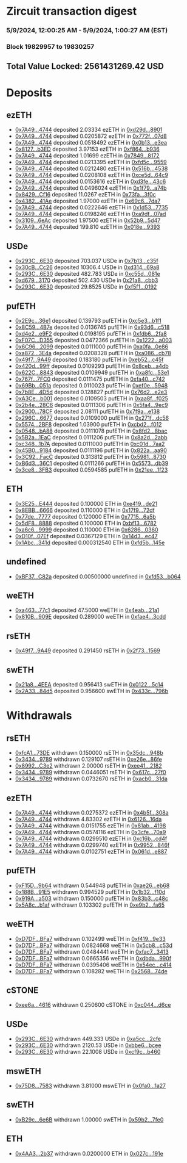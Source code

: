 # Zircuit transaction digest
### 5/9/2024, 12:00:25 AM - 5/9/2024, 1:00:27 AM (EST)
### Block 19829957 to 19830257

## Total Value Locked: 2561431269.42 USD

# Deposits
## ezETH
- [0x7A49...4744](https://etherscan.io/address/0x7A493Be5c2ce014cD049Bf178a1ac0Db1B434744) deposited 2.03334 ezETH in [0xd29d...8901](https://etherscan.io/tx/0x7A493Be5c2ce014cD049Bf178a1ac0Db1B434744)
- [0x7A49...4744](https://etherscan.io/address/0x7A493Be5c2ce014cD049Bf178a1ac0Db1B434744) deposited 0.0205872 ezETH in [0x772f...07d8](https://etherscan.io/tx/0x7A493Be5c2ce014cD049Bf178a1ac0Db1B434744)
- [0x7A49...4744](https://etherscan.io/address/0x7A493Be5c2ce014cD049Bf178a1ac0Db1B434744) deposited 0.0518492 ezETH in [0x0b13...e3ea](https://etherscan.io/tx/0x7A493Be5c2ce014cD049Bf178a1ac0Db1B434744)
- [0x8127...b3ED](https://etherscan.io/address/0x812720E1458574f602eA5491BC7a3a57d5dEb3ED) deposited 3.97153 ezETH in [0xf864...b936](https://etherscan.io/tx/0x812720E1458574f602eA5491BC7a3a57d5dEb3ED)
- [0x7A49...4744](https://etherscan.io/address/0x7A493Be5c2ce014cD049Bf178a1ac0Db1B434744) deposited 1.01699 ezETH in [0x7849...8172](https://etherscan.io/tx/0x7A493Be5c2ce014cD049Bf178a1ac0Db1B434744)
- [0x7A49...4744](https://etherscan.io/address/0x7A493Be5c2ce014cD049Bf178a1ac0Db1B434744) deposited 0.0213395 ezETH in [0xfd5c...9559](https://etherscan.io/tx/0x7A493Be5c2ce014cD049Bf178a1ac0Db1B434744)
- [0x7A49...4744](https://etherscan.io/address/0x7A493Be5c2ce014cD049Bf178a1ac0Db1B434744) deposited 0.0212480 ezETH in [0x516b...4538](https://etherscan.io/tx/0x7A493Be5c2ce014cD049Bf178a1ac0Db1B434744)
- [0x7A49...4744](https://etherscan.io/address/0x7A493Be5c2ce014cD049Bf178a1ac0Db1B434744) deposited 0.0208108 ezETH in [0xce5d...64c9](https://etherscan.io/tx/0x7A493Be5c2ce014cD049Bf178a1ac0Db1B434744)
- [0x7A49...4744](https://etherscan.io/address/0x7A493Be5c2ce014cD049Bf178a1ac0Db1B434744) deposited 0.0153616 ezETH in [0xd3fe...43c6](https://etherscan.io/tx/0x7A493Be5c2ce014cD049Bf178a1ac0Db1B434744)
- [0x7A49...4744](https://etherscan.io/address/0x7A493Be5c2ce014cD049Bf178a1ac0Db1B434744) deposited 0.0496024 ezETH in [0x1f79...a74b](https://etherscan.io/tx/0x7A493Be5c2ce014cD049Bf178a1ac0Db1B434744)
- [0x8429...Cf16](https://etherscan.io/address/0x8429888534896D42A951da36108BE3a0F2fdCf16) deposited 11.0267 ezETH in [0x73fa...3f0c](https://etherscan.io/tx/0x8429888534896D42A951da36108BE3a0F2fdCf16)
- [0x4382...41Ae](https://etherscan.io/address/0x43826BA1c478430EDC67911e1E6B2c9684fb41Ae) deposited 1.97000 ezETH in [0x69c6...7da7](https://etherscan.io/tx/0x43826BA1c478430EDC67911e1E6B2c9684fb41Ae)
- [0x7A49...4744](https://etherscan.io/address/0x7A493Be5c2ce014cD049Bf178a1ac0Db1B434744) deposited 0.0222646 ezETH in [0x1d53...7735](https://etherscan.io/tx/0x7A493Be5c2ce014cD049Bf178a1ac0Db1B434744)
- [0x7A49...4744](https://etherscan.io/address/0x7A493Be5c2ce014cD049Bf178a1ac0Db1B434744) deposited 0.0198246 ezETH in [0xa9df...07ad](https://etherscan.io/tx/0x7A493Be5c2ce014cD049Bf178a1ac0Db1B434744)
- [0x3109...6eAc](https://etherscan.io/address/0x31097882CCfF445a7a5EadCb97Dd0a21c6206eAc) deposited 1.97500 ezETH in [0x52b9...5d47](https://etherscan.io/tx/0x31097882CCfF445a7a5EadCb97Dd0a21c6206eAc)
- [0x7A49...4744](https://etherscan.io/address/0x7A493Be5c2ce014cD049Bf178a1ac0Db1B434744) deposited 199.810 ezETH in [0x018e...9393](https://etherscan.io/tx/0x7A493Be5c2ce014cD049Bf178a1ac0Db1B434744)
## USDe
- [0x293C...6E30](https://etherscan.io/address/0x293C6937D8D82e05B01335F7B33FBA0c8e256E30) deposited 703.037 USDe in [0x7b13...c35f](https://etherscan.io/tx/0x293C6937D8D82e05B01335F7B33FBA0c8e256E30)
- [0x30cB...Cc26](https://etherscan.io/address/0x30cB353847C13983D0576c04b2D5D762d813Cc26) deposited 10306.4 USDe in [0xd314...69a8](https://etherscan.io/tx/0x30cB353847C13983D0576c04b2D5D762d813Cc26)
- [0x293C...6E30](https://etherscan.io/address/0x293C6937D8D82e05B01335F7B33FBA0c8e256E30) deposited 482.783 USDe in [0xc55d...081e](https://etherscan.io/tx/0x293C6937D8D82e05B01335F7B33FBA0c8e256E30)
- [0xd679...3170](https://etherscan.io/address/0xd679153e41107071753CdDBce53aBefF5Fd63170) deposited 502.430 USDe in [0x21a8...cbb3](https://etherscan.io/tx/0xd679153e41107071753CdDBce53aBefF5Fd63170)
- [0x293C...6E30](https://etherscan.io/address/0x293C6937D8D82e05B01335F7B33FBA0c8e256E30) deposited 29.8525 USDe in [0xf5f1...0192](https://etherscan.io/tx/0x293C6937D8D82e05B01335F7B33FBA0c8e256E30)
## pufETH
- [0x2E9c...36e1](https://etherscan.io/address/0x2E9c4E1ff34144df1ed1CC735Bf66440E54636e1) deposited 0.139793 pufETH in [0xc5e3...b1f1](https://etherscan.io/tx/0x2E9c4E1ff34144df1ed1CC735Bf66440E54636e1)
- [0x8C59...4B7e](https://etherscan.io/address/0x8C592e282F7b668Fa62046d559E05E59FfbB4B7e) deposited 0.0136745 pufETH in [0x93d6...c518](https://etherscan.io/tx/0x8C592e282F7b668Fa62046d559E05E59FfbB4B7e)
- [0xd4e2...e9F2](https://etherscan.io/address/0xd4e251A2fCdE05F0d97d00ec76990B1c75d6e9F2) deposited 0.0198195 pufETH in [0xfdb6...2fa8](https://etherscan.io/tx/0xd4e251A2fCdE05F0d97d00ec76990B1c75d6e9F2)
- [0xF07C...D355](https://etherscan.io/address/0xF07CeA8A16B442A1B9fE7FaE1E153fA473F2D355) deposited 0.0472366 pufETH in [0x1222...a003](https://etherscan.io/tx/0xF07CeA8A16B442A1B9fE7FaE1E153fA473F2D355)
- [0x6C96...2099](https://etherscan.io/address/0x6C966ed00aE502215833210A6a8C336ef5272099) deposited 0.0111000 pufETH in [0xa0fa...0e86](https://etherscan.io/tx/0x6C966ed00aE502215833210A6a8C336ef5272099)
- [0xa872...3E4a](https://etherscan.io/address/0xa8724C3d128d113Ed4E4d4E40E703b7B9d2C3E4a) deposited 0.0208328 pufETH in [0xa086...cb78](https://etherscan.io/tx/0xa8724C3d128d113Ed4E4d4E40E703b7B9d2C3E4a)
- [0x49f7...9A49](https://etherscan.io/address/0x49f7E12F7B780b8856Ef09986B66AA6bFeB39A49) deposited 0.183180 pufETH in [0xeb52...c45f](https://etherscan.io/tx/0x49f7E12F7B780b8856Ef09986B66AA6bFeB39A49)
- [0x420d...99ff](https://etherscan.io/address/0x420d1edaD3ac0f13Ca01CD6b6E20b7a38D6d99ff) deposited 0.0109293 pufETH in [0x8ceb...a4db](https://etherscan.io/tx/0x420d1edaD3ac0f13Ca01CD6b6E20b7a38D6d99ff)
- [0x622C...8843](https://etherscan.io/address/0x622C1B839aF9a9f88F737e63a5caAA030FC28843) deposited 0.0109949 pufETH in [0xa8fc...53e1](https://etherscan.io/tx/0x622C1B839aF9a9f88F737e63a5caAA030FC28843)
- [0x767f...7FC0](https://etherscan.io/address/0x767f3AA644A1DF5cCee77C73059BB3A667B77FC0) deposited 0.0111475 pufETH in [0xfa40...c742](https://etherscan.io/tx/0x767f3AA644A1DF5cCee77C73059BB3A667B77FC0)
- [0x69Bb...051a](https://etherscan.io/address/0x69Bbfb0C1e586D2f66dF4c20eA91C4f982DE051a) deposited 0.0110023 pufETH in [0xef0e...5948](https://etherscan.io/tx/0x69Bbfb0C1e586D2f66dF4c20eA91C4f982DE051a)
- [0x7b8E...4D5d](https://etherscan.io/address/0x7b8Ed818f4E5f341Df8e45B43F4FcbCFa3524D5d) deposited 0.128827 pufETH in [0x76d2...e2e3](https://etherscan.io/tx/0x7b8Ed818f4E5f341Df8e45B43F4FcbCFa3524D5d)
- [0xA3Ce...b001](https://etherscan.io/address/0xA3Cec945878C413bE6c8aa8DdB60522bdA57b001) deposited 0.0109503 pufETH in [0xaa8f...f025](https://etherscan.io/tx/0xA3Cec945878C413bE6c8aa8DdB60522bdA57b001)
- [0x2b4e...28C6](https://etherscan.io/address/0x2b4e77c7Feaaa770A2558bAEEA0554198c8828C6) deposited 0.0111306 pufETH in [0x5fa4...9ec9](https://etherscan.io/tx/0x2b4e77c7Feaaa770A2558bAEEA0554198c8828C6)
- [0x2900...78CF](https://etherscan.io/address/0x29001Eab4c1c7Fe0550D2D14e98d78787C6a78CF) deposited 2.08111 pufETH in [0x7f9a...e138](https://etherscan.io/tx/0x29001Eab4c1c7Fe0550D2D14e98d78787C6a78CF)
- [0x296C...6677](https://etherscan.io/address/0x296C15A10969cDF280a66e6F4435f7Da5B786677) deposited 0.0109000 pufETH in [0x271f...dc56](https://etherscan.io/tx/0x296C15A10969cDF280a66e6F4435f7Da5B786677)
- [0x5574...2BF8](https://etherscan.io/address/0x5574D6F75a59945A3D2e056D048816E11Ce12BF8) deposited 1.03900 pufETH in [0xcbd2...f012](https://etherscan.io/tx/0x5574D6F75a59945A3D2e056D048816E11Ce12BF8)
- [0x0548...bA88](https://etherscan.io/address/0x05486310cE06E5dC6c7d4b6C5205Db2De4F3bA88) deposited 0.0111078 pufETH in [0x8fd2...8bac](https://etherscan.io/tx/0x05486310cE06E5dC6c7d4b6C5205Db2De4F3bA88)
- [0x5B2a...1EaC](https://etherscan.io/address/0x5B2aa5eA1545270b96111F455CD227d7bF081EaC) deposited 0.0111206 pufETH in [0x8a2d...2abb](https://etherscan.io/tx/0x5B2aa5eA1545270b96111F455CD227d7bF081EaC)
- [0xc348...1b7A](https://etherscan.io/address/0xc34806B8923b7d0A8eEC17e224515f19a7E31b7A) deposited 0.0111000 pufETH in [0xc01d...7aa2](https://etherscan.io/tx/0xc34806B8923b7d0A8eEC17e224515f19a7E31b7A)
- [0x45B0...9184](https://etherscan.io/address/0x45B0756AD674bBD304bC80b6548A744Aa1549184) deposited 0.0111196 pufETH in [0x822a...aa90](https://etherscan.io/tx/0x45B0756AD674bBD304bC80b6548A744Aa1549184)
- [0x3C92...FacC](https://etherscan.io/address/0x3C92A77E6a5C230fea047dcC51bA7777CabdFacC) deposited 0.313812 pufETH in [0x5981...8730](https://etherscan.io/tx/0x3C92A77E6a5C230fea047dcC51bA7777CabdFacC)
- [0xB6d3...36C1](https://etherscan.io/address/0xB6d3819A6D5A86C2726b9094fda71EE8269236C1) deposited 0.0111266 pufETH in [0x5573...db39](https://etherscan.io/tx/0xB6d3819A6D5A86C2726b9094fda71EE8269236C1)
- [0x3ce8...3FB3](https://etherscan.io/address/0x3ce8eaF9894E45cCe7CcbC3B8bc07063B2303FB3) deposited 0.0594585 pufETH in [0x21ee...1f23](https://etherscan.io/tx/0x3ce8eaF9894E45cCe7CcbC3B8bc07063B2303FB3)
## ETH
- [0x3E25...E444](https://etherscan.io/address/0x3E25F8ad4a036FA19F7560C1e012F891B2E6E444) deposited 0.100000 ETH in [0xe419...de21](https://etherscan.io/tx/0x3E25F8ad4a036FA19F7560C1e012F891B2E6E444)
- [0x8EBB...6666](https://etherscan.io/address/0x8EBB0c6C3b14693801Fc1A724b35E8C788666666) deposited 0.110000 ETH in [0x17f9...72df](https://etherscan.io/tx/0x8EBB0c6C3b14693801Fc1A724b35E8C788666666)
- [0x77de...7777](https://etherscan.io/address/0x77dec0E400e79F72605Db6E8a9FdD1cC57777777) deposited 0.120000 ETH in [0x7715...6a5b](https://etherscan.io/tx/0x77dec0E400e79F72605Db6E8a9FdD1cC57777777)
- [0x5dF8...8888](https://etherscan.io/address/0x5dF8F6d285C7f01F54Dc3f56a7Aa0a5ac8888888) deposited 0.100000 ETH in [0xbf13...6782](https://etherscan.io/tx/0x5dF8F6d285C7f01F54Dc3f56a7Aa0a5ac8888888)
- [0xa6c6...9999](https://etherscan.io/address/0xa6c67d8A6D786593A9e750B282170eff39999999) deposited 0.110000 ETH in [0x6286...0360](https://etherscan.io/tx/0xa6c67d8A6D786593A9e750B282170eff39999999)
- [0xD10f...07Ef](https://etherscan.io/address/0xD10fDF5e898aD1e03C51558A472E46d9871007Ef) deposited 0.0367129 ETH in [0x14d3...ec47](https://etherscan.io/tx/0xD10fDF5e898aD1e03C51558A472E46d9871007Ef)
- [0x1Abc...341d](https://etherscan.io/address/0x1Abc3e8745DF1E2306d3C9d84B2c27602c50341d) deposited 0.000312540 ETH in [0xfd5b...145e](https://etherscan.io/tx/0x1Abc3e8745DF1E2306d3C9d84B2c27602c50341d)
## undefined
- [0xBF37...C82a](https://etherscan.io/address/0xBF371F9d1e2eC6dec1b774B82a2A6F65c95fC82a) deposited 0.00500000 undefined in [0xfd53...b064](https://etherscan.io/tx/0xBF371F9d1e2eC6dec1b774B82a2A6F65c95fC82a)
## weETH
- [0xa463...77c1](https://etherscan.io/address/0xa46395b7aDA89aB2B6CA42Fe6397C3c184e877c1) deposited 47.5000 weETH in [0x4eab...21a1](https://etherscan.io/tx/0xa46395b7aDA89aB2B6CA42Fe6397C3c184e877c1)
- [0x810B...909E](https://etherscan.io/address/0x810B20A2Fb24826A30cd69C076E0d7EC30Bf909E) deposited 0.289000 weETH in [0xfae4...3cdd](https://etherscan.io/tx/0x810B20A2Fb24826A30cd69C076E0d7EC30Bf909E)
## rsETH
- [0x49f7...9A49](https://etherscan.io/address/0x49f7E12F7B780b8856Ef09986B66AA6bFeB39A49) deposited 0.291450 rsETH in [0x2f73...1569](https://etherscan.io/tx/0x49f7E12F7B780b8856Ef09986B66AA6bFeB39A49)
## swETH
- [0x21a8...4EEA](https://etherscan.io/address/0x21a840943466407db9729e442e041f42b15e4EEA) deposited 0.956413 swETH in [0x0122...5c14](https://etherscan.io/tx/0x21a840943466407db9729e442e041f42b15e4EEA)
- [0x2A33...84d5](https://etherscan.io/address/0x2A3381B6909512Ff4A028b6CA747E4592F8384d5) deposited 0.956600 swETH in [0x433c...796b](https://etherscan.io/tx/0x2A3381B6909512Ff4A028b6CA747E4592F8384d5)
# Withdrawals
## rsETH
- [0xfcA1...73DE](https://etherscan.io/address/0xfcA1d6f360032aed079713e5cC47E811609773DE) withdrawn 0.150000 rsETH in [0x35dc...948b](https://etherscan.io/tx/0xfcA1d6f360032aed079713e5cC47E811609773DE)
- [0x3434...9789](https://etherscan.io/address/0x34349c5569e7B846c3558961552D2202760A9789) withdrawn 0.129107 rsETH in [0xe26e...86fe](https://etherscan.io/tx/0x34349c5569e7B846c3558961552D2202760A9789)
- [0x8992...C3e2](https://etherscan.io/address/0x89923B2b5130bFE15252D24A37431357e708C3e2) withdrawn 2.00000 rsETH in [0xee41...2182](https://etherscan.io/tx/0x89923B2b5130bFE15252D24A37431357e708C3e2)
- [0x3434...9789](https://etherscan.io/address/0x34349c5569e7B846c3558961552D2202760A9789) withdrawn 0.0446051 rsETH in [0x617c...27f0](https://etherscan.io/tx/0x34349c5569e7B846c3558961552D2202760A9789)
- [0x3434...9789](https://etherscan.io/address/0x34349c5569e7B846c3558961552D2202760A9789) withdrawn 0.0732670 rsETH in [0xacb0...31da](https://etherscan.io/tx/0x34349c5569e7B846c3558961552D2202760A9789)
## ezETH
- [0x7A49...4744](https://etherscan.io/address/0x7A493Be5c2ce014cD049Bf178a1ac0Db1B434744) withdrawn 0.0275372 ezETH in [0x4b5f...308a](https://etherscan.io/tx/0x7A493Be5c2ce014cD049Bf178a1ac0Db1B434744)
- [0x7A49...4744](https://etherscan.io/address/0x7A493Be5c2ce014cD049Bf178a1ac0Db1B434744) withdrawn 4.83302 ezETH in [0x6126...16da](https://etherscan.io/tx/0x7A493Be5c2ce014cD049Bf178a1ac0Db1B434744)
- [0x7A49...4744](https://etherscan.io/address/0x7A493Be5c2ce014cD049Bf178a1ac0Db1B434744) withdrawn 0.0151755 ezETH in [0x81ab...4198](https://etherscan.io/tx/0x7A493Be5c2ce014cD049Bf178a1ac0Db1B434744)
- [0x7A49...4744](https://etherscan.io/address/0x7A493Be5c2ce014cD049Bf178a1ac0Db1B434744) withdrawn 0.0574116 ezETH in [0x3cfe...70a9](https://etherscan.io/tx/0x7A493Be5c2ce014cD049Bf178a1ac0Db1B434744)
- [0x7A49...4744](https://etherscan.io/address/0x7A493Be5c2ce014cD049Bf178a1ac0Db1B434744) withdrawn 0.0299510 ezETH in [0xc16b...cd4f](https://etherscan.io/tx/0x7A493Be5c2ce014cD049Bf178a1ac0Db1B434744)
- [0x7A49...4744](https://etherscan.io/address/0x7A493Be5c2ce014cD049Bf178a1ac0Db1B434744) withdrawn 0.0299740 ezETH in [0x9952...846f](https://etherscan.io/tx/0x7A493Be5c2ce014cD049Bf178a1ac0Db1B434744)
- [0x7A49...4744](https://etherscan.io/address/0x7A493Be5c2ce014cD049Bf178a1ac0Db1B434744) withdrawn 0.0102751 ezETH in [0x061d...e887](https://etherscan.io/tx/0x7A493Be5c2ce014cD049Bf178a1ac0Db1B434744)
## pufETH
- [0xF15D...9b64](https://etherscan.io/address/0xF15D680449Acc526578CE6C466e0f44010D89b64) withdrawn 0.544948 pufETH in [0xae26...eb68](https://etherscan.io/tx/0xF15D680449Acc526578CE6C466e0f44010D89b64)
- [0x188B...91E5](https://etherscan.io/address/0x188BC7894Cd7A97b1D6082188B25193a9F3891E5) withdrawn 0.994529 pufETH in [0x1b32...f10d](https://etherscan.io/tx/0x188BC7894Cd7A97b1D6082188B25193a9F3891E5)
- [0x919A...a503](https://etherscan.io/address/0x919A3a83cAD8E9FCBe611c64008208Ce8337a503) withdrawn 0.150000 pufETH in [0x83b3...c48c](https://etherscan.io/tx/0x919A3a83cAD8E9FCBe611c64008208Ce8337a503)
- [0x5A8c...b1af](https://etherscan.io/address/0x5A8cEe42163d10B92e65C9b9F6A6B6eEd684b1af) withdrawn 0.103302 pufETH in [0xe9b2...fa65](https://etherscan.io/tx/0x5A8cEe42163d10B92e65C9b9F6A6B6eEd684b1af)
## weETH
- [0xD7DF...BFa7](https://etherscan.io/address/0xD7DF7E085214743530afF339aFC420c7c720BFa7) withdrawn 0.102499 weETH in [0xf419...9e33](https://etherscan.io/tx/0xD7DF7E085214743530afF339aFC420c7c720BFa7)
- [0xD7DF...BFa7](https://etherscan.io/address/0xD7DF7E085214743530afF339aFC420c7c720BFa7) withdrawn 0.0824668 weETH in [0x5cb8...c53d](https://etherscan.io/tx/0xD7DF7E085214743530afF339aFC420c7c720BFa7)
- [0xD7DF...BFa7](https://etherscan.io/address/0xD7DF7E085214743530afF339aFC420c7c720BFa7) withdrawn 0.0484441 weETH in [0xfac7...3413](https://etherscan.io/tx/0xD7DF7E085214743530afF339aFC420c7c720BFa7)
- [0xD7DF...BFa7](https://etherscan.io/address/0xD7DF7E085214743530afF339aFC420c7c720BFa7) withdrawn 0.0665356 weETH in [0xdbda...990f](https://etherscan.io/tx/0xD7DF7E085214743530afF339aFC420c7c720BFa7)
- [0xD7DF...BFa7](https://etherscan.io/address/0xD7DF7E085214743530afF339aFC420c7c720BFa7) withdrawn 0.0395406 weETH in [0x54ec...c414](https://etherscan.io/tx/0xD7DF7E085214743530afF339aFC420c7c720BFa7)
- [0xD7DF...BFa7](https://etherscan.io/address/0xD7DF7E085214743530afF339aFC420c7c720BFa7) withdrawn 0.108282 weETH in [0x2568...74de](https://etherscan.io/tx/0xD7DF7E085214743530afF339aFC420c7c720BFa7)
## cSTONE
- [0xee6a...4616](https://etherscan.io/address/0xee6a70a094AA0A49655eC1A7C52198Ca04034616) withdrawn 0.250600 cSTONE in [0xc044...d6ce](https://etherscan.io/tx/0xee6a70a094AA0A49655eC1A7C52198Ca04034616)
## USDe
- [0x293C...6E30](https://etherscan.io/address/0x293C6937D8D82e05B01335F7B33FBA0c8e256E30) withdrawn 449.333 USDe in [0xa5cc...2cfe](https://etherscan.io/tx/0x293C6937D8D82e05B01335F7B33FBA0c8e256E30)
- [0x293C...6E30](https://etherscan.io/address/0x293C6937D8D82e05B01335F7B33FBA0c8e256E30) withdrawn 2120.53 USDe in [0xbbe6...bcee](https://etherscan.io/tx/0x293C6937D8D82e05B01335F7B33FBA0c8e256E30)
- [0x293C...6E30](https://etherscan.io/address/0x293C6937D8D82e05B01335F7B33FBA0c8e256E30) withdrawn 22.1008 USDe in [0xcf9c...b460](https://etherscan.io/tx/0x293C6937D8D82e05B01335F7B33FBA0c8e256E30)
## mswETH
- [0x75D8...7583](https://etherscan.io/address/0x75D88CF3216630f167FbABe3D308Dba730B77583) withdrawn 3.81000 mswETH in [0x0fa0...1a27](https://etherscan.io/tx/0x75D88CF3216630f167FbABe3D308Dba730B77583)
## swETH
- [0xB29c...6e6B](https://etherscan.io/address/0xB29ca77AcEDF1A508dA499b282e809842fB76e6B) withdrawn 1.00000 swETH in [0x59b2...7fe0](https://etherscan.io/tx/0xB29ca77AcEDF1A508dA499b282e809842fB76e6B)
## ETH
- [0x4AA3...2b37](https://etherscan.io/address/0x4AA338FBC92A217de6e00AeE421Bc63094dD2b37) withdrawn 0.0200000 ETH in [0x027c...191e](https://etherscan.io/tx/0x4AA338FBC92A217de6e00AeE421Bc63094dD2b37)
